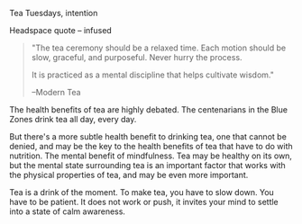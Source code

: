 Tea Tuesdays, intention

Headspace quote – infused

> "The tea ceremony should be a relaxed time. Each motion should be slow, graceful, and purposeful. Never hurry the process.
> 
> It is practiced as a mental discipline that helps cultivate wisdom."
> 
> –Modern Tea

The health benefits of tea are highly debated. The centenarians in the Blue Zones drink tea all day, every day.

But there's a more subtle health benefit to drinking tea, one that cannot be denied, and may be the key to the health benefits of tea that have to do with nutrition. The mental benefit of mindfulness. Tea may be healthy on its own, but the mental state surrounding tea is an important factor that works with the physical properties of tea, and may be even more important.

Tea is a drink of the moment. To make tea, you have to slow down. You have to be patient. It does not work or push, it invites your mind to settle into a state of calm awareness.